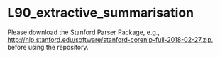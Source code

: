 # L90_extractive_summarisation

Please download the Stanford Parser Package, e.g., http://nlp.stanford.edu/software/stanford-corenlp-full-2018-02-27.zip, before using the repository.
